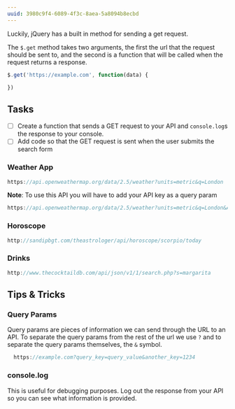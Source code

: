 ```yaml
---
uuid: 3980c9f4-6089-4f3c-8aea-5a8094b8ecbd
---
```


<!-- Make sure how you explain that it will be asynchronous -->

Luckily, jQuery has a built in method for sending a get request.

The `$.get` method takes two arguments, the first the url that the request should be sent to,
and the second is a function that will be called when the request returns a response.

```javascript
$.get('https://example.com', function(data) {

})
```

## Tasks

- [ ] Create a function that sends a GET request to your API and `console.log`s the response to your console.
- [ ] Add code so that the GET request is sent when the user submits the search form

### Weather App

```javascript
https://api.openweathermap.org/data/2.5/weather?units=metric&q=London
```

**Note**: To use this API you will have to add your API key as a query param

```javascript
https://api.openweathermap.org/data/2.5/weather?units=metric&q=London&API_KEY=1234
```
### Horoscope

```javascript
http://sandipbgt.com/theastrologer/api/horoscope/scorpio/today
```

### Drinks

```javascript
http://www.thecocktaildb.com/api/json/v1/1/search.php?s=margarita
```


## Tips & Tricks


### Query Params
Query params are pieces of information we can send through the URL to an API. To separate the query params
from the rest of the url we use `?` and to separate the query params themselves, the `&` symbol.

```javascript
  https://example.com?query_key=query_value&another_key=1234
```

### console.log

This is useful for debugging purposes. Log out the response from your API so you can see what information is provided.
